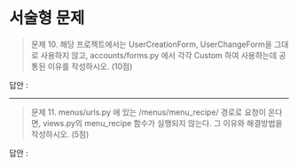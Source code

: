 # 서술형 문제

> 문제 10. 해당 프로젝트에서는 UserCreationForm, UserChangeForm을 그대로 사용하지 않고,
> accounts/forms.py 에서 각각 Custom 하여 사용하는데 공통된 이유를 작성하시오. (10점)

답안 : 



---------

> 문제 11. menus/urls.py 에 있는 /menus/menu_recipe/ 경로로 요청이 온다면, views.py의 menu_recipe 함수가 실행되지 않는다.
> 그 이유와 해결방법을 작성하시오. (5점)

답안 : 




